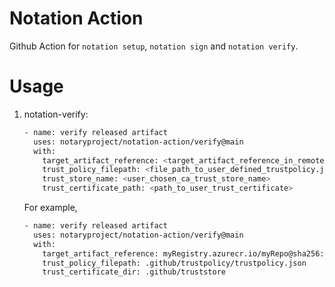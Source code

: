 # Notation Action
Github Action for `notation setup`, `notation sign` and `notation verify`.
# Usage
1. notation-verify:
    ```sh
    - name: verify released artifact
      uses: notaryproject/notation-action/verify@main
      with:
        target_artifact_reference: <target_artifact_reference_in_remote_registry>
        trust_policy_filepath: <file_path_to_user_defined_trustpolicy.json>
        trust_store_name: <user_chosen_ca_trust_store_name>
        trust_certificate_path: <path_to_user_trust_certificate>
    ```
   For example,
    ```sh
    - name: verify released artifact
      uses: notaryproject/notation-action/verify@main
      with:
        target_artifact_reference: myRegistry.azurecr.io/myRepo@sha256:aaabbb
        trust_policy_filepath: .github/trustpolicy/trustpolicy.json
        trust_certificate_dir: .github/truststore
    ```